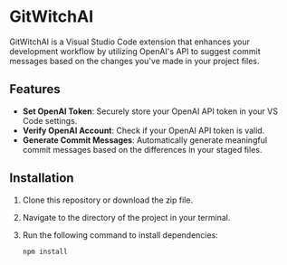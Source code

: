 # GitWitchAI

GitWitchAI is a Visual Studio Code extension that enhances your development workflow by utilizing OpenAI's API to suggest commit messages based on the changes you've made in your project files.

## Features

- **Set OpenAI Token**: Securely store your OpenAI API token in your VS Code settings.
- **Verify OpenAI Account**: Check if your OpenAI API token is valid.
- **Generate Commit Messages**: Automatically generate meaningful commit messages based on the differences in your staged files.

## Installation

1. Clone this repository or download the zip file.
2. Navigate to the directory of the project in your terminal.
3. Run the following command to install dependencies:

   ```bash
   npm install
   ```
